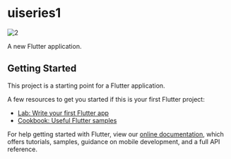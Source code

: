 # uiseries1

![2](https://user-images.githubusercontent.com/38320749/92266951-b50ebd00-eefd-11ea-9dfa-804f9403e808.png)
                                                        

A new Flutter application.

## Getting Started

This project is a starting point for a Flutter application.

A few resources to get you started if this is your first Flutter project:

- [Lab: Write your first Flutter app](https://flutter.dev/docs/get-started/codelab)
- [Cookbook: Useful Flutter samples](https://flutter.dev/docs/cookbook)

For help getting started with Flutter, view our
[online documentation](https://flutter.dev/docs), which offers tutorials,
samples, guidance on mobile development, and a full API reference.
